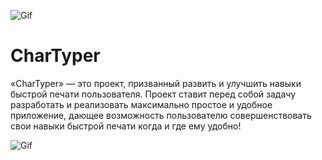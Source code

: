 ![Gif](https://github.com/TimofeyBelikov/media/raw/main/CharTyperr/Logo.gif)
# CharTyper

«CharTyper» — это проект, призванный развить и улучшить навыки быстрой печати пользователя. Проект ставит перед собой задачу разработать и реализовать максимально простое и удобное приложение, дающее возможность пользователю совершенствовать свои навыки быстрой печати когда и где ему удобно!

![Gif](https://github.com/TimofeyBelikov/media/raw/main/CharTyperr/Typer-medium.gif)
